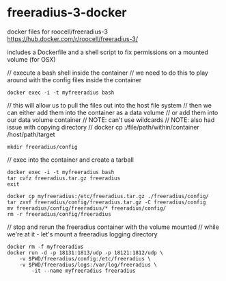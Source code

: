 # freeradius-3-docker
docker files for roocell/freeradius-3
https://hub.docker.com/r/roocell/freeradius-3/

includes a Dockerfile and a shell script to fix permissions on a mounted volume (for OSX)


// execute a bash shell inside the container
// we need to do this to play around with the config files inside the container
```
docker exec -i -t myfreeradius bash
```

// this will allow us to pull the files out into the host file system
// then we can either add them into the container as a data volume
// or add them into our data volume container
// NOTE: can't use wildcards
// NOTE: also had issue with copying directory
// docker cp <containerId>:/file/path/within/container /host/path/target
```
mkdir freeradius/config
```

// exec into the container and create a tarball
```
docker exec -i -t myfreeradius bash
tar cvfz freeradius.tar.gz freeradius
exit
```
```
docker cp myfreeradius:/etc/freeradius.tar.gz ./freeradius/config/
tar zxvf freeradius/config/freeradius.tar.gz -C freeradius/config
mv freeradius/config/freeradius/* freeradius/config/
rm -r freeradius/config/freeradius
```
// stop and rerun the freeradius container with the volume mounted
// while we're at it - let's mount a freeradius logging directory
```
docker rm -f myfreeradius
docker run -d -p 18131:1813/udp -p 18121:1812/udp \
	-v $PWD/freeradius/config:/etc/freeradius \
	-v $PWD/freeradius/logs:/var/log/freeradius \
        -it --name myfreeradius freeradius 
```
